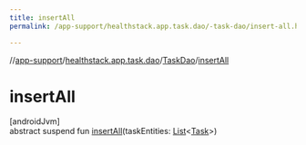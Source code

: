 ```yaml
---
title: insertAll
permalink: /app-support/healthstack.app.task.dao/-task-dao/insert-all.html

---
```

//[app-support](/app-support.html)/[healthstack.app.task.dao](../index.html)/[TaskDao](index.html)/[insertAll](insert-all.html)



# insertAll



[androidJvm]\
abstract suspend fun [insertAll](insert-all.html)(taskEntities: [List](https://kotlinlang.org/api/latest/jvm/stdlib/kotlin.collections/-list/index.html)&lt;[Task](../../healthstack.app.task.entity/-task/index.html)&gt;)





